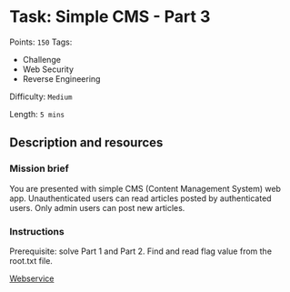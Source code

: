 # Task: Simple CMS - Part 3
Points: `150`
Tags:
  - Challenge
  - Web Security
  - Reverse Engineering

Difficulty: `Medium`

Length: `5 mins`

## Description and resources

### Mission brief
You are presented with simple CMS (Content Management System) web app. Unauthenticated users can read articles posted by authenticated users. Only admin users can post new articles.

### Instructions
Prerequisite: solve Part 1 and Part 2. Find and read flag value from the root.txt file.

[Webservice](https://6b5c2d7659c636b2b7649090795f7894477126e1.next.avatao-challenge.com/index.php)
